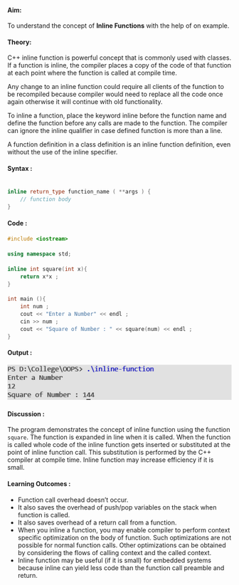 
#### Aim:
To understand the concept of **Inline Functions** with the help of on example.
#### Theory:
C++ inline function is powerful concept that is commonly used with classes. If a function is inline, the compiler places a copy of the code of that function at each point where the function is called at compile time.

Any change to an inline function could require all clients of the function to be recompiled because compiler would need to replace all the code once again otherwise it will continue with old functionality.

To inline a function, place the keyword inline before the function name and define the function before any calls are made to the function. The compiler can ignore the inline qualifier in case defined function is more than a line.

A function definition in a class definition is an inline function definition, even without the use of the inline specifier.


#### Syntax :

```cpp

inline return_type function_name ( **args ) {
	// function body
}

```

#### Code :

```cpp
#include <iostream>

using namespace std;

inline int square(int x){
    return x*x ;
}

int main (){
    int num ;
    cout << "Enter a Number" << endl ;
    cin >> num ;
    cout << "Square of Number : " << square(num) << endl ;
}
```

#### Output : 
![](./inline.png) 

#### Discussion :
The program demonstrates the concept of inline function using the function `square`. The function is expanded in line when it is called. When the function is called whole code of the inline function gets inserted or substituted at the point of inline function call. This substitution is performed by the C++ compiler at compile time. Inline function may increase efficiency if it is small. 

#### Learning Outcomes :
 - Function call overhead doesn’t occur.
- It also saves the overhead of push/pop variables on the stack when function is called.
-  It also saves overhead of a return call from a function.
- When you inline a function, you may enable compiler to perform context specific optimization on the body of function. Such optimizations are not possible for normal function calls. Other optimizations can be obtained by considering the flows of calling context and the called context.
-  Inline function may be useful (if it is small) for embedded systems because inline can yield less code than the function call preamble and return.







